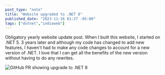 ```yaml
---
post_type: "note" 
title: "Website upgraded to .NET 8"
published_date: "2023-11-16 01:27 -05:00"
tags: ["dotnet","indieweb"]
---
```


Obligatory yearly website update post. When I built this website, I started on .NET 5. 3 years later and although my code has changed to add new features, I haven't had to make any code changes to account for a new version of .NET. I love that I can get all the benefits of the new version without having to do any rewrites. 

![GitHub PR showing upgrade to .NET 8](https://cdn.lqdev.tech/files/images/upgrade-dotnet-8.png)

